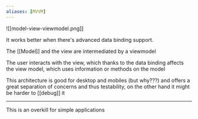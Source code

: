 ```yaml
---
aliases: [MVVM]
---
```


![[model-view-viewmodel.png]]

It works better when there's advanced data binding support.

The [[Model]] and the view are intermediated by a viewmodel

The user interacts with the view, which thanks to the data binding affects the view model, which uses information or methods on the model

This architecture is good for desktop and mobiles (but why???) and offers a great separation of concerns and thus testability, on the other hand it might be harder to [[debug]] it

---

This is an overkill for simple applications
